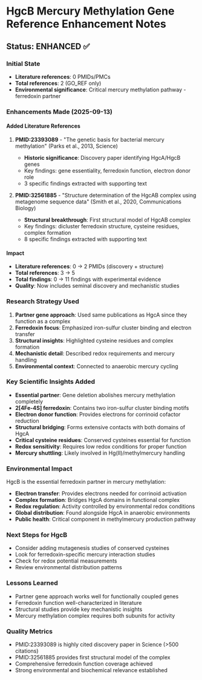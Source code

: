 # HgcB Mercury Methylation Gene Reference Enhancement Notes

## Status: ENHANCED ✅

### Initial State
- **Literature references**: 0 PMIDs/PMCs
- **Total references**: 2 (GO_REF only)
- **Environmental significance**: Critical mercury methylation pathway - ferredoxin partner

### Enhancements Made (2025-09-13)

#### Added Literature References
1. **PMID:23393089** - "The genetic basis for bacterial mercury methylation" (Parks et al., 2013, Science)
   - **Historic significance**: Discovery paper identifying HgcA/HgcB genes
   - Key findings: gene essentiality, ferredoxin function, electron donor role
   - 3 specific findings extracted with supporting text

2. **PMID:32561885** - "Structure determination of the HgcAB complex using metagenome sequence data" (Smith et al., 2020, Communications Biology)
   - **Structural breakthrough**: First structural model of HgcAB complex
   - Key findings: dicluster ferredoxin structure, cysteine residues, complex formation
   - 8 specific findings extracted with supporting text

#### Impact
- **Literature references**: 0 → 2 PMIDs (discovery + structure)
- **Total references**: 3 → 5
- **Total findings**: 0 → 11 findings with experimental evidence
- **Quality**: Now includes seminal discovery and mechanistic studies

### Research Strategy Used

1. **Partner gene approach**: Used same publications as HgcA since they function as a complex
2. **Ferredoxin focus**: Emphasized iron-sulfur cluster binding and electron transfer
3. **Structural insights**: Highlighted cysteine residues and complex formation
4. **Mechanistic detail**: Described redox requirements and mercury handling
5. **Environmental context**: Connected to anaerobic mercury cycling

### Key Scientific Insights Added

- **Essential partner**: Gene deletion abolishes mercury methylation completely
- **2[4Fe-4S] ferredoxin**: Contains two iron-sulfur cluster binding motifs
- **Electron donor function**: Provides electrons for corrinoid cofactor reduction
- **Structural bridging**: Forms extensive contacts with both domains of HgcA
- **Critical cysteine residues**: Conserved cysteines essential for function
- **Redox sensitivity**: Requires low redox conditions for proper function
- **Mercury shuttling**: Likely involved in Hg(II)/methylmercury handling

### Environmental Impact

HgcB is the essential ferredoxin partner in mercury methylation:
- **Electron transfer**: Provides electrons needed for corrinoid activation
- **Complex formation**: Bridges HgcA domains in functional complex
- **Redox regulation**: Activity controlled by environmental redox conditions
- **Global distribution**: Found alongside HgcA in anaerobic environments
- **Public health**: Critical component in methylmercury production pathway

### Next Steps for HgcB
- Consider adding mutagenesis studies of conserved cysteines
- Look for ferredoxin-specific mercury interaction studies
- Check for redox potential measurements
- Review environmental distribution patterns

### Lessons Learned
- Partner gene approach works well for functionally coupled genes
- Ferredoxin function well-characterized in literature
- Structural studies provide key mechanistic insights
- Mercury methylation complex requires both subunits for activity

### Quality Metrics
- PMID:23393089 is highly cited discovery paper in Science (>500 citations)
- PMID:32561885 provides first structural model of the complex
- Comprehensive ferredoxin function coverage achieved
- Strong environmental and biochemical relevance established